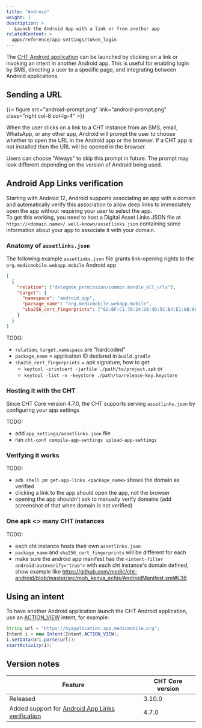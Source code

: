 ```yaml
---
title: "Android"
weight: 1
description: >
   Launch the Android App with a link or from another app
relatedContent: >
  apps/reference/app-settings/token_login
---
```


The [CHT Android application](https://github.com/medic/cht-android) can be launched by clicking on a link or invoking an intent in another Android app. This is useful for enabling login by SMS, directing a user to a specific page, and integrating between Android applications.

## Sending a URL

{{< figure src="android-prompt.png" link="android-prompt.png" class="right col-8 col-lg-4" >}}

When the user clicks on a link to a CHT instance from an SMS, email, WhatsApp, or any other app, Android will prompt the user to choose whether to open the URL in the Android app or the browser. If a CHT app is not installed then the URL will be opened in the browser.

Users can choose "Always" to skip this prompt in future. The prompt may look different depending on the version of Android being used.

## Android App Links verification

Starting with Android 12, Android supports associating an app with a domain and automatically verify this association
to allow deep links to immediately open the app without requiring your user to select the app.  
To get this working, you need to host a Digital Asset Links JSON file at `https://<domain.name>/.well-known/assetlinks.json`
containing some information about your app to associate it with your domain.

### Anatomy of `assetlinks.json`

The following example `assetlinks.json` file grants link-opening rights to the `org.medicmobile.webapp.mobile` Android app
```json
[
  {
    "relation": ["delegate_permission/common.handle_all_urls"],
    "target": {
      "namespace": "android_app",
      "package_name": "org.medicmobile.webapp.mobile",
      "sha256_cert_fingerprints": ["62:BF:C1:78:24:D8:4D:5C:B4:E1:8B:66:98:EA:14:16:57:6F:A4:E5:96:CD:93:81:B2:65:19:71:A7:80:EA:4D"]
    }
  }
]
```

TODO:
- `relation`, `target.namespace` are "hardcoded"
- `package_name` = application ID declared in `build.gradle`
- `sha256_cert_fingerprints` = apk signature, how to get:
  - `keytool -printcert -jarfile ./path/to/project.apk` or
  - `keytool -list -v -keystore ./path/to/release-key.keystore`

### Hosting it with the CHT

Since CHT Core version 4.7.0, the CHT supports serving `assetlinks.json` by configuring your app settings

TODO:
- add `app_settings/assetlinks.json` file
- run `cht-conf compile-app-settings upload-app-settings`

### Verifying it works

TODO:
- `adb shell pm get-app-links <package_name>` shows the domain as verified
- clicking a link to the app should open the app, not the browser
- opening the app shouldn't ask to manually verify domains (add screenshot of that when domain is not verified)

### One apk <> many CHT instances

TODO:
- each cht instance hosts their own `assetlinks.json`
- `package_name` and `sha256_cert_fingerprints` will be different for each
- make sure the android app manifest has the `<intent-filter android:autoverify="true">` with each cht instance's domain defined, show example like https://github.com/medic/cht-android/blob/master/src/moh_kenya_echis/AndroidManifest.xml#L36

## Using an intent

To have another Android application launch the CHT Android application, use an [ACTION_VIEW](https://developer.android.com/reference/android/content/Intent.html#ACTION_VIEW) intent, for example:

```java
String url = "https://myapplication.app.medicmobile.org";
Intent i = new Intent(Intent.ACTION_VIEW);
i.setData(Uri.parse(url));
startActivity(i);
```

## Version notes

| Feature                                                                                                                                | CHT Core version |
|----------------------------------------------------------------------------------------------------------------------------------------|------------------|
| Released                                                                                                                               | 3.10.0           |
| Added support for [Android App Links verification](https://developer.android.com/training/app-links/verify-android-applinks#web-assoc) | 4.7.0            |
